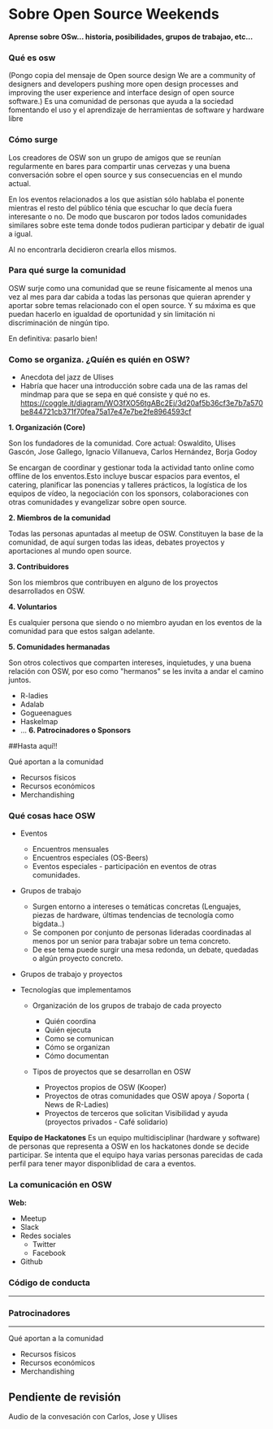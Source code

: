 # Sobre Open Source Weekends

**Aprense sobre OSw... historia, posibilidades, grupos de trabajao, etc...**

### Qué es osw
(Pongo copia del mensaje de Open source design
We are a community of designers and developers pushing more open design processes and improving the user experience and interface design of open source software.)
Es una comunidad de personas que ayuda a la sociedad fomentando el uso y el aprendizaje de herramientas de software y hardware libre

### Cómo surge 
Los creadores de OSW son un grupo de amigos que se reunían regularmente en bares para compartir unas cervezas y una buena conversación sobre el open source y sus consecuencias en el mundo actual.

En los eventos relacionados a los que asistían sólo hablaba el ponente mientras el resto del público ténia que escuchar lo que decía fuera interesante o no. De modo que buscaron por todos lados comunidades similares sobre este tema donde todos pudieran participar y debatir de igual a igual. 

Al no encontrarla decidieron crearla ellos mismos. 

### Para qué surge la comunidad
OSW surje como una comunidad que se reune físicamente al menos una vez al mes para dar cabida a todas las personas que quieran aprender y aportar sobre temas relacionado con el open source. Y su máxima es que puedan hacerlo en igualdad de oportunidad y sin limitación ni discriminación de ningún tipo.

En definitiva: pasarlo bien!

### Como se organiza. ¿Quíén es quién en OSW?
- Anecdota del jazz de Ulises
- Habría que hacer una introducción sobre cada una de las ramas del mindmap para que se sepa en qué consiste y qué no es.
https://coggle.it/diagram/WO3fXO56tgABc2Ej/3d20af5b36cf3e7b7a570be844721cb371f70fea75a17e47e7be2fe8964593cf

**1. Organización (Core)**

Son los fundadores de la comunidad.
Core actual: Oswaldito, Ulises Gascón, Jose Gallego, Ignacio Villanueva, Carlos Hernández, Borja Godoy

Se encargan de coordinar y gestionar toda la actividad tanto online como offline de los enventos.Esto incluye buscar espacios para eventos, el catering, planificar las ponencias y talleres prácticos, la logística de los equipos de vídeo, la negociación con los sponsors,  colaboraciones con otras comunidades y evangelizar sobre open source.

**2. Miembros de la comunidad**

Todas las personas apuntadas al meetup de OSW.
Constituyen la base de la comunidad, de aquí surgen todas las ideas, debates proyectos y aportaciones al mundo open source.

**3. Contribuidores**

Son los miembros que contribuyen en alguno de los proyectos desarrollados en OSW.

**4. Voluntarios**

Es cualquier persona que siendo o no miembro ayudan en los eventos de la comunidad para que estos salgan adelante.

**5. Comunidades hermanadas**

Son otros colectivos que comparten intereses, inquietudes, y una buena relación con OSW, por eso como "hermanos" se les invita a andar el camino juntos.
- R-ladies
- Adalab
- Gogueenagues
- Haskelmap
- ...
**6. Patrocinadores o Sponsors**

##Hasta aquí!!

Qué aportan a la comunidad
  - Recursos físicos
  - Recursos económicos
  - Merchandishing

    
### Qué cosas hace OSW
- Eventos
  - Encuentros mensuales
  - Encuentros especiales (OS-Beers)
  - Eventos especiales - participación en eventos de otras comunidades.
  
- Grupos de trabajo
    - Surgen entorno a intereses o temáticas concretas (Lenguajes, piezas de hardware, últimas tendencias de tecnología como bigdata..)
    - Se componen por conjunto de personas lideradas coordinadas al menos por un senior para trabajar sobre un tema concreto. 
    - De ese tema puede surgir una mesa redonda, un debate, quedadas o algún proyecto concreto.
 
- Grupos de trabajo y proyectos 
- Tecnologías que implementamos
  - Organización de los grupos de trabajo de cada proyecto
    - Quién coordina
    - Quién ejecuta
    - Como se comunican
    - Cómo se organizan
    - Cómo documentan
    
    
  - Tipos de proyectos que se desarrollan en OSW
    - Proyectos propios de OSW (Kooper)
    - Proyectos de otras comunidades que OSW apoya / Soporta ( News de R-Ladies)
    - Proyectos de terceros que solicitan Visibilidad y ayuda (proyectos privados - Café solidario)

**Equipo de Hackatones**
Es un equipo multidisciplinar  (hardware y software) de personas que representa a OSW en los hackatones donde se decide participar.
Se intenta que el equipo haya varias personas parecidas de cada perfil para tener mayor disponiblidad de cara a eventos.

  

### La comunicación en OSW

**Web:** 
  - Meetup
  - Slack
  - Redes sociales
    - Twitter
    - Facebook
  - Github
        


### Código de conducta
----------------------


### Patrocinadores
------------------
Qué aportan a la comunidad
  - Recursos físicos
  - Recursos económicos
  - Merchandishing
  

Pendiente de revisión
---------------------
Audio de la convesación con Carlos, Jose y Ulises
